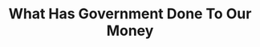 ---
layout: page-books
title: What Has Government Done To Our Money
subtitle: 
essential: 
categories: ['money']
authors: ['Murray Rothbard']
authors_twitter: ['']
excerpt: .
resource_url: 
amazon_url: https://www.amazon.com/dp/1610166450
wikipedia_url: 
free_url: 
---